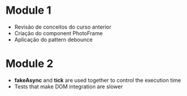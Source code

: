 # Module 1
- Revisão de conceitos do curso anterior
- Criação do component PhotoFrame
- Aplicação do pattern debounce

# Module 2
- **fakeAsync** and **tick** are used together to control the execution time
- Tests that make DOM integration are slower


